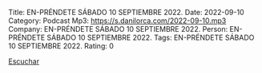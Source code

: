 Title: EN-PRÉNDETE SÁBADO 10 SEPTIEMBRE 2022.
Date: 2022-09-10
Category: Podcast
Mp3: https://s.danilorca.com/2022-09-10.mp3
Company: EN-PRÉNDETE SÁBADO 10 SEPTIEMBRE 2022.
Person: EN-PRÉNDETE SÁBADO 10 SEPTIEMBRE 2022.
Tags: EN-PRÉNDETE SÁBADO 10 SEPTIEMBRE 2022.
Rating: 0

<a href="https://s.danilorca.com/2022-09-10.mp3" type="audio/mpeg">
Escuchar
</a>
